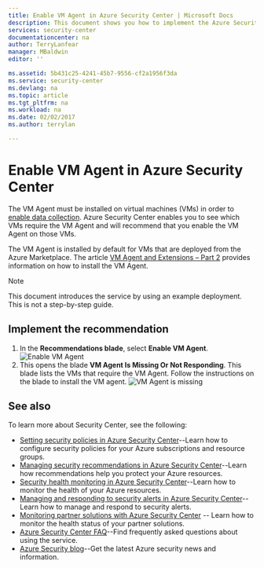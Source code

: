 ```yaml
---
title: Enable VM Agent in Azure Security Center | Microsoft Docs
description: This document shows you how to implement the Azure Security Center recommendation **Enable VM Agent**.
services: security-center
documentationcenter: na
author: TerryLanfear
manager: MBaldwin
editor: ''

ms.assetid: 5b431c25-4241-45b7-9556-cf2a1956f3da
ms.service: security-center
ms.devlang: na
ms.topic: article
ms.tgt_pltfrm: na
ms.workload: na
ms.date: 02/02/2017
ms.author: terrylan

---
```

# Enable VM Agent in Azure Security Center
The VM Agent must be installed on virtual machines (VMs) in order to [enable data collection](security-center-enable-data-collection.md).  Azure Security Center enables you to see which VMs require the VM Agent and will recommend that you enable the VM Agent on those VMs.

The VM Agent is installed by default for VMs that are deployed from the Azure Marketplace. The article [VM Agent and Extensions – Part 2](https://azure.microsoft.com/blog/vm-agent-and-extensions-part-2/) provides information on how to install the VM Agent.

> [!NOTE]
> This document introduces the service by using an example deployment. This is not a step-by-step guide.
>
>

## Implement the recommendation
1. In the **Recommendations blade**, select **Enable VM Agent**.
   ![Enable VM Agent][1]
2. This opens the blade **VM Agent Is Missing Or Not Responding**. This blade lists the VMs that require the VM Agent. Follow the instructions on the blade to install the VM agent.
   ![VM Agent is missing][2]

## See also
To learn more about Security Center, see the following:

* [Setting security policies in Azure Security Center](security-center-policies.md)--Learn how to configure security policies for your Azure subscriptions and resource groups.
* [Managing security recommendations in Azure Security Center](security-center-recommendations.md)--Learn how recommendations help you protect your Azure resources.
* [Security health monitoring in Azure Security Center](security-center-monitoring.md)--Learn how to monitor the health of your Azure resources.
* [Managing and responding to security alerts in Azure Security Center](security-center-managing-and-responding-alerts.md)--Learn how to manage and respond to security alerts.
* [Monitoring partner solutions with Azure Security Center](security-center-partner-solutions.md) -- Learn how to monitor the health status of your partner solutions.
* [Azure Security Center FAQ](security-center-faq.md)--Find frequently asked questions about using the service.
* [Azure Security blog](http://blogs.msdn.com/b/azuresecurity/)--Get the latest Azure security news and information.

<!--Image references-->
[1]: ./media/security-center-enable-vm-agent/enable-vm-agent.png
[2]: ./media/security-center-enable-vm-agent/vm-agent-is-missing.png
